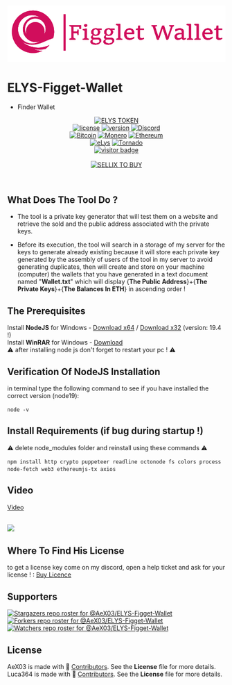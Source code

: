<p align="center">
<img src="https://github.com/AeX03/ELYS-Figget-Wallet/blob/main/ELYSFiggetWallet%20-%20Banwer.png"  width="1100"/>

# ELYS-Figget-Wallet
 - Finder Wallet

<div  align="center">

[![ELYS TOKEN](https://img.shields.io/badge/ELYS%20TOKEN-pink.svg)](https://app.bogged.finance/swap?tokenIn=BNB&tokenOut=0xdf31C98e74cf5aD09312f15D454C3C5ac27BcF36&embed=1)
  <br>
[![license](https://img.shields.io/badge/license-MIT-brightgreen.svg)](https://github.com/AeX03/ELYS-Figget-Wallet)
[![version](https://img.shields.io/badge/version-23.11.19.0-blue.svg)](https://github.com/AeX03/ELYS-Figget-Wallet)
[![Discord](https://img.shields.io/discord/979349329909264414?label=Discord&logo=Discord)](http://discord.gg/xpaxKBEx9t)
<br>
[![Bitcoin](https://img.shields.io/badge/Bitcoin-accepted%20payment-red)](https://img.shields.io/badge/-bc1qsa9hpku5un9uksf8eg6u6qrukyyvddu07e8kmj-lightgrey)
[![Monero](https://img.shields.io/badge/Monero-accepted%20payment-orange)](https://img.shields.io/badge/-8Bo121p2BE8YLN6RoXfggi5Vtjqn5TCvgChopRRRczKtgXLbbWyz6mfMXhteKa7MpJRuxiUtxTmZFZiD8upBL4PsLSf9BPQ-lightgrey)
[![Ethereum](https://img.shields.io/badge/Ethereum-accepted%20payment-blue)](https://img.shields.io/badge/-0x9E85b764DEb1988b9F722Bb292Bf88f2D090026D-lightgrey)
<br>
[![eLys](https://img.shields.io/badge/Site-eLys-pink.svg)](https://eLysiane.eu/)
[![Tornado](https://img.shields.io/badge/NOVA-Tornado%20Cash-brightgreen.svg)](https://img.shields.io/badge/-available%20/09/2022-lightgrey)
<br>
[![visitor badge](https://visitor-badge.laobi.icu/badge?page_id=AeX03.ELYS-Figget-Wallet&left_color=gray&right_color=purple&left_text=New%20Visitors%20Today)](https://github.com/AeX03)
<br>
<br>
[![SELLIX TO BUY](https://img.shields.io/badge/MY%20SELLIX%20SHOP%20TO%20BUY-red.svg)](https://elys.mysellix.io/)
</div >
<br>

## What Does The Tool Do ?

- The tool is a private key generator that will test them on a website and retrieve the sold and the public address associated with the private keys.

- Before its execution, the tool will search in a storage of my server for the keys to generate already existing because it will store each private key generated by the assembly of users of the tool in my server to avoid generating duplicates, then will create and store on your machine (computer) the wallets that you have generated in a text document named "<b>Wallet.txt</b>" which will display {<b>The Public Address</b>}+{<b>The Private Keys</b>}+{<b>The Balances In ETH</b>} in ascending order !

## The Prerequisites

Install <b>NodeJS</b> for Windows - [Download x64](https://nodejs.org/dist/v19.4.0/node-v19.4.0-x64.msi) / [Download x32](https://nodejs.org/dist/v19.4.0/node-v19.4.0-x86.msi) (version: 19.4 !)
<br>
Install <b>WinRAR</b> for Windows - [Download](https://www.win-rar.com/start.html?&L=10)
<br>
:warning: after installing node js don't forget to restart your pc ! :warning:
<br>

## Verification Of NodeJS Installation

in terminal type the following command to see if you have installed the correct version (node19):

`node -v`

## Install Requirements (if bug during startup !)

:warning: delete node_modules folder and reinstall using these commands :warning:

`npm install http crypto puppeteer readline octonode fs colors process node-fetch web3 ethereumjs-tx axios`
<br>

## Video

[Video](https://user-images.githubusercontent.com/103602164/215546712-3462a990-1ace-4fff-b0c4-6fdef329479c.mov)

<br>

<img src="https://user-images.githubusercontent.com/103602164/215354614-d951ad26-36c4-4dc9-bfd7-b3815766a5e3.jpg"  width="231"/>

<br>

## Where To Find His License

to get a license key come on my discord, open a help ticket and ask for your license ! : [Buy Licence](https://elys.mysellix.io/product/63c4260cc4d8a)

## Supporters
[![Stargazers repo roster for @AeX03/ELYS-Figget-Wallet](https://reporoster.com/stars/dark/AeX03/ELYS-Figget-Wallet)](https://github.com/AeX03/ELYS-Figget-Wallet/stargazers)
[![Forkers repo roster for @AeX03/ELYS-Figget-Wallet](https://reporoster.com/forks/dark/AeX03/ELYS-Figget-Wallet)](https://github.com/AeX03/ELYS-Figget-Wallet/network/members)
[![Watchers repo roster for @AeX03/ELYS-Figget-Wallet](https://reporoster.com/forks/dark/AeX03/ELYS-Figget-Wallet)](https://github.com/AeX03/ELYS-Figget-Wallet/watchers)


## License
AeX03 is made with 🖤 [Contributors](https://github.com/AeX03/ELYS-Figget-Wallet/graphs/contributors). See the **License** file for more details.
<br>
Luca364 is made with 🖤 [Contributors](https://github.com/luca364). See the **License** file for more details.
